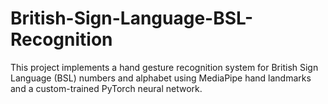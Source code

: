 # British-Sign-Language-BSL-Recognition
This project implements a hand gesture recognition system for British Sign Language (BSL) numbers and alphabet using MediaPipe hand landmarks and a custom-trained PyTorch neural network.
